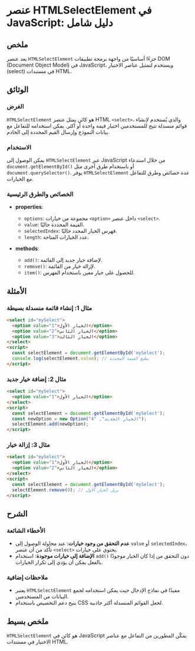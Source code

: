 <!--
Meta Description: # عنصر HTMLSelectElement في JavaScript: دليل شامل ## ملخص يعد عنصر `HTMLSelectElement` جزءًا أساسيًا من واجهة برمجة تطبيقات DOM (Document Object Model...
Meta Keywords: option, select, الخيار, value, htmlselectelement
-->

# عنصر HTMLSelectElement في JavaScript: دليل شامل

## ملخص
يعد عنصر `HTMLSelectElement` جزءًا أساسيًا من واجهة برمجة تطبيقات DOM (Document Object Model) في JavaScript، ويستخدم لتمثيل عناصر الاختيار (select) في مستندات HTML.

## الوثائق
### الغرض
`HTMLSelectElement` هو كائن يمثل عنصر HTML `<select>`، والذي يُستخدم لإنشاء قوائم منسدلة تتيح للمستخدمين اختيار قيمة واحدة أو أكثر. يمكن استخدامه للتفاعل مع بيانات النموذج وإرسال القيم المحددة إلى الخادم.

### الاستخدام
يمكن الوصول إلى `HTMLSelectElement` عبر JavaScript من خلال استدعاء `document.getElementById()` أو باستخدام طرق أخرى مثل `document.querySelector()`. يوفر `HTMLSelectElement` عدة خصائص وطرق للتفاعل مع الخيارات.

### الخصائص والطرق الرئيسية
- **properties**:
  - `options`: مجموعة من خيارات `<option>` داخل عنصر `<select>`.
  - `value`: القيمة المحددة حاليًا.
  - `selectedIndex`: فهرس الخيار المحدد حاليًا.
  - `length`: عدد الخيارات المتاحة.

- **methods**:
  - `add()`: لإضافة خيار جديد إلى القائمة.
  - `remove()`: لإزالة خيار من القائمة.
  - `item()`: للحصول على خيار معين باستخدام الفهرس.

## الأمثلة
### مثال 1: إنشاء قائمة منسدلة بسيطة
```html
<select id="mySelect">
  <option value="1">الخيار الأول</option>
  <option value="2">الخيار الثاني</option>
  <option value="3">الخيار الثالث</option>
</select>
<script>
  const selectElement = document.getElementById('mySelect');
  console.log(selectElement.value); // يطبع القيمة المحددة
</script>
```

### مثال 2: إضافة خيار جديد
```html
<select id="mySelect">
  <option value="1">الخيار الأول</option>
</select>
<script>
  const selectElement = document.getElementById('mySelect');
  const newOption = new Option("الخيار الجديد", "4");
  selectElement.add(newOption);
</script>
```

### مثال 3: إزالة خيار
```html
<select id="mySelect">
  <option value="1">الخيار الأول</option>
  <option value="2">الخيار الثاني</option>
</select>
<script>
  const selectElement = document.getElementById('mySelect');
  selectElement.remove(0); // يزيل الخيار الأول
</script>
```

## الشرح
### الأخطاء الشائعة
- **عدم التحقق من وجود خيارات**: عند محاولة الوصول إلى `value` أو `selectedIndex`، تأكد من أن عنصر `<select>` يحتوي على خيارات.
- **الإضافة إلى خيارات موجودة**: استخدام `add()` دون التحقق من إذا كان الخيار موجودًا بالفعل يمكن أن يؤدي إلى تكرار الخيارات.

### ملاحظات إضافية
- يعتبر `HTMLSelectElement` مفيدًا في نماذج الإدخال حيث يمكن استخدامه لجمع البيانات من المستخدمين.
- يتيح دعم التخصيص باستخدام CSS لجعل القوائم المنسدلة أكثر جاذبية.

## ملخص بسيط
`HTMLSelectElement` هو كائن في JavaScript يمكّن المطورين من التفاعل مع عناصر الاختيار في مستندات HTML.